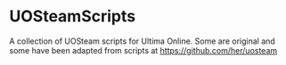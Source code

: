 # UOSteamScripts
A collection of UOSteam scripts for Ultima Online. Some are original and some have been adapted from scripts at https://github.com/her/uosteam

